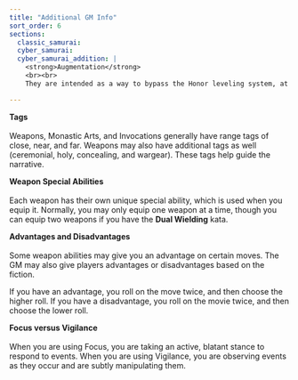 ```yaml
---
title: "Additional GM Info"
sort_order: 6
sections:
  classic_samurai:
  cyber_samurai:
  cyber_samurai_addition: |
    <strong>Augmentation</strong>
    <br><br>
    They are intended as a way to bypass the Honor leveling system, at the cost of giving up parts of your “humanity”. Generally, the cost of an augmentation varies between 5 to 10 koku, depending on social stability (when a society is destabilized, the costs of manufacturing augmentations increase). Some corporations may give out augmentations as a reward for “service rendered”. A character with the <strong>Infusion</strong> move can also create augmentations.

---
```

<strong>Tags</strong>
<br><br>
Weapons, Monastic Arts, and Invocations generally have range tags of close, near, and far. Weapons may also have additional tags as well (ceremonial, holy, concealing, and wargear). These tags help guide the narrative.

<strong>Weapon Special Abilities</strong>
<br><br>
Each weapon has their own unique special ability, which is used when you equip it. Normally, you may only equip one weapon at a time, though you can equip two weapons if you have the <strong>Dual Wielding</strong> kata.

<strong>Advantages and Disadvantages</strong>
<br><br>
Some weapon abilities may give you an advantage on certain moves. The GM may also give players advantages or disadvantages based on the fiction.

If you have an advantage, you roll on the move twice, and then choose the higher roll. If you have a disadvantage, you roll on the movie twice, and then choose the lower roll.

<strong>Focus versus Vigilance</strong>
<br><br>
When you are using Focus, you are taking an active, blatant stance to respond to events. When you are using Vigilance, you are observing events as they occur and are subtly  manipulating them.

